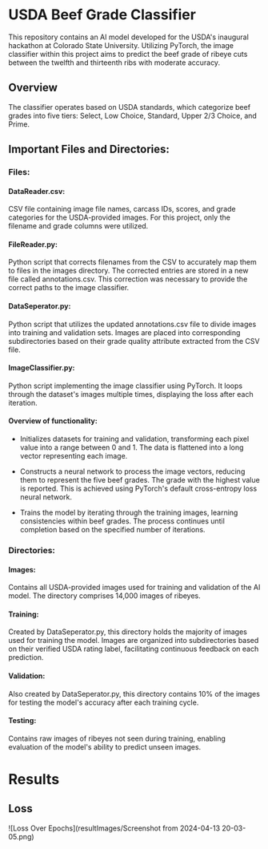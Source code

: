 # USDA Beef Grade Classifier

This repository contains an AI model developed for the USDA's inaugural hackathon at Colorado State University. Utilizing PyTorch, the image classifier within this project aims to predict the beef grade of ribeye cuts between the twelfth and thirteenth ribs with moderate accuracy.

## Overview

The classifier operates based on USDA standards, which categorize beef grades into five tiers: Select, Low Choice, Standard, Upper 2/3 Choice, and Prime.

## Important Files and Directories:

### Files:

#### DataReader.csv:

CSV file containing image file names, carcass IDs, scores, and grade categories for the USDA-provided images. For this project, only the filename and grade columns were utilized.

#### FileReader.py:

Python script that corrects filenames from the CSV to accurately map them to files in the images directory. The corrected entries are stored in a new file called annotations.csv. This correction was necessary to provide the correct paths to the image classifier.

#### DataSeperator.py:

Python script that utilizes the updated annotations.csv file to divide images into training and validation sets. Images are placed into corresponding subdirectories based on their grade quality attribute extracted from the CSV file.

#### ImageClassifier.py:

Python script implementing the image classifier using PyTorch. It loops through the dataset's images multiple times, displaying the loss after each iteration.

#### Overview of functionality:

- Initializes datasets for training and validation, transforming each pixel value into a range between 0 and 1. The data is flattened into a long vector representing each image.

- Constructs a neural network to process the image vectors, reducing them to represent the five beef grades. The grade with the highest value is reported. This is achieved using PyTorch's default cross-entropy loss neural network.

- Trains the model by iterating through the training images, learning consistencies within beef grades. The process continues until completion based on the specified number of iterations.

### Directories:

#### Images:

Contains all USDA-provided images used for training and validation of the AI model. The directory comprises 14,000 images of ribeyes.

#### Training:

Created by DataSeperator.py, this directory holds the majority of images used for training the model. Images are organized into subdirectories based on their verified USDA rating label, facilitating continuous feedback on each prediction.

#### Validation:

Also created by DataSeperator.py, this directory contains 10% of the images for testing the model's accuracy after each training cycle.

#### Testing:

Contains raw images of ribeyes not seen during training, enabling evaluation of the model's ability to predict unseen images.


# Results

## Loss

![Loss Over Epochs](resultImages/Screenshot from 2024-04-13 20-03-05.png)
